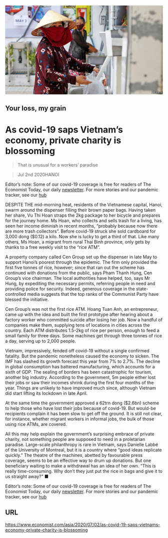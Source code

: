 ![](./images/20200704_ASP002_0.jpg)

## Your loss, my grain

# As covid-19 saps Vietnam’s economy, private charity is blossoming

> That is unusual for a workers’ paradise

> Jul 2nd 2020HANOI

Editor’s note: Some of our covid-19 coverage is free for readers of The Economist Today, our daily [newsletter](https://www.economist.com/https://my.economist.com/user#newsletter). For more stories and our pandemic tracker, see our [hub](https://www.economist.com//news/2020/03/11/the-economists-coverage-of-the-coronavirus)

DESPITE THE mid-morning heat, residents of the Vietnamese capital, Hanoi, swarm around the dispenser filling their brown paper bags. Having taken her share, Vu Thi Hoan straps the 2kg package to her bicycle and prepares for the journey home. Ms Hoan, who collects and sells trash for a living, has seen her income diminish in recent months, “probably because now there are more trash collectors”. Before covid-19 struck she sold cardboard for 3,000 dong ($0.12) a kilo. Now she is lucky to get a third of that. Like many others, Ms Hoan, a migrant from rural Thai Binh province, only gets by thanks to a free weekly visit to the “rice ATM”.

A property company called Cen Group set up the dispenser in late May to support Hanoi’s poorest through the epidemic. The firm only provided the first five tonnes of rice, however; since that ran out the scheme has continued with donations from the public, says Pham Thanh Hung, Cen Group’s vice chairman. The local authorities have helped, too, says Mr Hung, by expediting the necessary permits, referring people in need and providing police for security. Indeed, generous coverage in the state-controlled media suggests that the top ranks of the Communist Party have blessed the initiative.

Cen Group’s was not the first rice ATM. Hoang Tuan Anh, an entrepreneur, came up with the idea and built the first prototype after hearing about a factory worker who committed suicide after losing her job. Now a handful of companies make them, supplying tens of locations in cities across the country. Each ATM distributes 1.5-2kg of rice per person, enough to feed a small family for three days. Some machines get through three tonnes of rice a day, serving up to 2,000 people.

Vietnam, impressively, fended off covid-19 without a single confirmed fatality. But the pandemic nonetheless caused the economy to sicken. The IMF has slashed its growth forecast this year from 7% to 2.7%. The decline in global consumption has battered manufacturing, which accounts for a sixth of GDP. The sealing of borders has been catastrophic for tourism, another big industry. According to the government, 5m people either lost their jobs or saw their incomes shrink during the first four months of the year. Things are unlikely to have improved much since, although Vietnam did start lifting its lockdown in late April.

At the same time the government approved a 62trn dong ($2.6bn) scheme to help those who have lost their jobs because of covid-19. But would-be recipients complain it has been slow to get off the ground. It is still not clear, for instance, whether migrant workers in informal jobs, the bulk of those using rice ATMs, are covered.

All this may help explain the government’s surprising embrace of private charity, not something people are supposed to need in a proletarian paradise. Large-scale philanthropy is rare in Vietnam, says Danielle Labbé of the University of Montreal, but it is a country where “good ideas replicate quickly.” The theatre of the machines, abetted by favourable press coverage, seems to be an effective way to drum up donations. But one beneficiary waiting to make a withdrawal has an idea of her own. “This is really time-consuming. Why don’t they just put the rice in bags and give it to us straight away?” ■

Editor’s note: Some of our covid-19 coverage is free for readers of The Economist Today, our daily [newsletter](https://www.economist.com/https://my.economist.com/user#newsletter). For more stories and our pandemic tracker, see our [hub](https://www.economist.com//news/2020/03/11/the-economists-coverage-of-the-coronavirus)

## URL

https://www.economist.com/asia/2020/07/02/as-covid-19-saps-vietnams-economy-private-charity-is-blossoming
